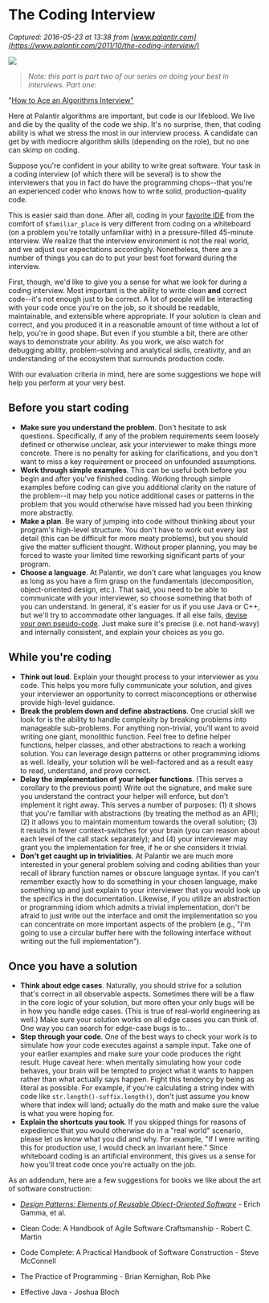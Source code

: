 # The Coding Interview

_Captured: 2016-05-23 at 13:38 from [www.palantir.com](https://www.palantir.com/2011/10/the-coding-interview/)_

![](https://www.palantir.com/wp-assets/wp-content/static/techblog/2011/09/einstein_coding_interview.jpg)

> _Note: this part is part two of our series on doing your best in interviews. Part one:_

"[How to Ace an Algorithms Interview"](https://www.palantir.com/2011/09/how-to-ace-an-algorithms-interview/)

Here at Palantir algorithms are important, but code is our lifeblood. We live and die by the quality of the code we ship. It's no surprise, then, that coding ability is what we stress the most in our interview process. A candidate can get by with mediocre algorithm skills (depending on the role), but no one can skimp on coding.

Suppose you're confident in your ability to write great software. Your task in a coding interview (of which there will be several) is to show the interviewers that you in fact do have the programming chops--that you're an experienced coder who knows how to write solid, production-quality code.

This is easier said than done. After all, coding in your [favorite IDE](http://eclipse.org/) from the comfort of `$familiar_place` is very different from coding on a whiteboard (on a problem you're totally unfamiliar with) in a pressure-filled 45-minute interview. We realize that the interview environment is not the real world, and we adjust our expectations accordingly. Nonetheless, there are a number of things you can do to put your best foot forward during the interview.

First, though, we'd like to give you a sense for what we look for during a coding interview. Most important is the ability to write clean **and** correct code--it's not enough just to be correct. A lot of people will be interacting with your code once you're on the job, so it should be readable, maintainable, and extensible where appropriate. If your solution is clean and correct, and you produced it in a reasonable amount of time without a lot of help, you're in good shape. But even if you stumble a bit, there are other ways to demonstrate your ability. As you work, we also watch for debugging ability, problem-solving and analytical skills, creativity, and an understanding of the ecosystem that surrounds production code.

With our evaluation criteria in mind, here are some suggestions we hope will help you perform at your very best.

## Before you start coding

  * **Make sure you understand the problem**. Don't hesitate to ask questions. Specifically, if any of the problem requirements seem loosely defined or otherwise unclear, ask your interviewer to make things more concrete. There is no penalty for asking for clarifications, and you don't want to miss a key requirement or proceed on unfounded assumptions.
  * **Work through simple examples**. This can be useful both before you begin and after you've finished coding. Working through simple examples before coding can give you additional clarity on the nature of the problem--it may help you notice additional cases or patterns in the problem that you would otherwise have missed had you been thinking more abstractly.
  * **Make a plan**. Be wary of jumping into code without thinking about your program's high-level structure. You don't have to work out every last detail (this can be difficult for more meaty problems), but you should give the matter sufficient thought. Without proper planning, you may be forced to waste your limited time reworking significant parts of your program.
  * **Choose a language**. At Palantir, we don't care what languages you know as long as you have a firm grasp on the fundamentals (decomposition, object-oriented design, etc.). That said, you need to be able to communicate with your interviewer, so choose something that both of you can understand. In general, it's easier for us if you use Java or C++, but we'll try to accommodate other languages. If all else fails, [devise your own pseudo-code](http://lolcode.org/). Just make sure it's precise (i.e. not hand-wavy) and internally consistent, and explain your choices as you go.

## While you're coding

  * **Think out loud**. Explain your thought process to your interviewer as you code. This helps you more fully communicate your solution, and gives your interviewer an opportunity to correct misconceptions or otherwise provide high-level guidance.
  * **Break the problem down and define abstractions**. One crucial skill we look for is the ability to handle complexity by breaking problems into manageable sub-problems. For anything non-trivial, you'll want to avoid writing one giant, monolithic function. Feel free to define helper functions, helper classes, and other abstractions to reach a working solution. You can leverage design patterns or other programming idioms as well. Ideally, your solution will be well-factored and as a result easy to read, understand, and prove correct.
  * **Delay the implementation of your helper functions**. (This serves a corollary to the previous point) Write out the signature, and make sure you understand the contract your helper will enforce, but don't implement it right away. This serves a number of purposes: (1) it shows that you're familiar with abstractions (by treating the method as an API); (2) it allows you to maintain momentum towards the overall solution; (3) it results in fewer context-switches for your brain (you can reason about each level of the call stack separately); and (4) your interviewer may grant you the implementation for free, if he or she considers it trivial.
  * **Don't get caught up in trivialities**. At Palantir we are much more interested in your general problem solving and coding abilities than your recall of library function names or obscure language syntax. If you can't remember exactly how to do something in your chosen language, make something up and just explain to your interviewer that you would look up the specifics in the documentation. Likewise, if you utilize an abstraction or programming idiom which admits a trivial implementation, don't be afraid to just write out the interface and omit the implementation so you can concentrate on more important aspects of the problem (e.g., "I'm going to use a circular buffer here with the following interface without writing out the full implementation").

## Once you have a solution

  * **Think about edge cases**. Naturally, you should strive for a solution that's correct in all observable aspects. Sometimes there will be a flaw in the core logic of your solution, but more often your only bugs will be in how you handle edge cases. (This is true of real-world engineering as well.) Make sure your solution works on all edge cases you can think of. One way you can search for edge-case bugs is to…
  * **Step through your code**. One of the best ways to check your work is to simulate how your code executes against a sample input. Take one of your earlier examples and make sure your code produces the right result. Huge caveat here: when mentally simulating how your code behaves, your brain will be tempted to project what it wants to happen rather than what actually says happen. Fight this tendency by being as literal as possible. For example, if you're calculating a string index with code like `str.length()-suffix.length()`, don't just assume you know where that index will land; actually do the math and make sure the value is what you were hoping for.
  * **Explain the shortcuts you took**. If you skipped things for reasons of expedience that you would otherwise do in a "real world" scenario, please let us know what you did and why. For example, "If I were writing this for production use, I would check an invariant here." Since whiteboard coding is an artificial environment, this gives us a sense for how you'll treat code once you're actually on the job.

As an addendum, here are a few suggestions for books we like about the art of software construction:

* _[Design Patterns: Elements of Reusable Object-Oriented Software](https://secure.wikimedia.org/wikipedia/en/wiki/Design_Patterns)_ \- Erich Gamma, et al.
  
* Clean Code: A Handbook of Agile Software Craftsmanship - Robert C. Martin

* Code Complete: A Practical Handbook of Software Construction - Steve McConnell

* The Practice of Programming - Brian Kernighan, Rob Pike

* Effective Java - Joshua Bloch
